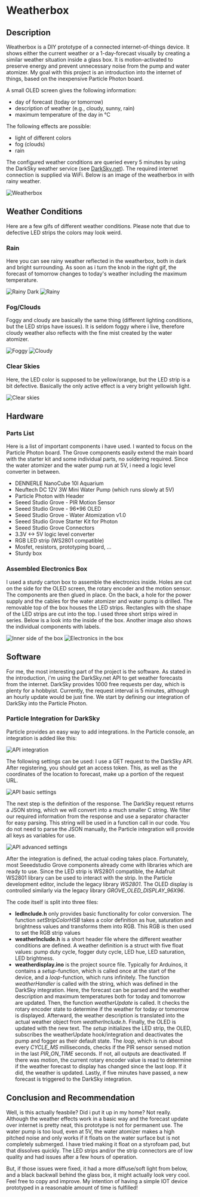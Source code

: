 # Weatherbox

## Description

Weatherbox is a DIY prototype of a connected internet-of-things device. It shows either the current weather or a 1-day-forecast visually by creating a similar weather situation inside a glass box. It is motion-activated to preserve energy and prevent unnecessary noise from the pump and water atomizer. My goal with this project is an introduction into the internet of things, based on the inexpensive Particle Photon board.

A small OLED screen gives the following information:

- day of forecast (today or tomorrow)
- description of weather (e.g., cloudy, sunny, rain)
- maximum temperature of the day in °C

The following effects are possible:

- light of different colors
- fog (clouds)
- rain

The configured weather conditions are queried every 5 minutes by using the DarkSky weather service (see [DarkSky.net](https://darksky.net/dev)). The required internet connection is supplied via WiFi. Below is an image of the weatherbox in with rainy weather.

![Weatherbox](/img/box_1.jpg?raw=true)

## Weather Conditions

Here are a few gifs of different weather conditions. Please note that due to defective LED strips the colors may look weird.

### Rain

Here you can see rainy weather reflected in the weatherbox, both in dark and bright surrounding. As soon as i turn the knob in the right gif, the forecast of tomorrow changes to today's weather including the maximum temperature.

![Rainy Dark](https://media.giphy.com/media/7YDdxsqj108JE1TgUn/giphy.gif?raw=True)
![Rainy](https://media.giphy.com/media/1jaLUvTY0w3D7kUjKz/giphy.gif?raw=True)

### Fog/Clouds

Foggy and cloudy are basically the same thing (different lighting conditions, but the LED strips have issues). It is seldom foggy where i live, therefore cloudy weather also reflects with the fine mist created by the water atomizer.

![Foggy](https://media.giphy.com/media/3s2aAX0TISYz3XMbFs/giphy.gif)
![Cloudy](https://media.giphy.com/media/ipZJy8dGfuMzcgUcXN/giphy.gif)

### Clear Skies

Here, the LED color is supposed to be yellow/orange, but the LED strip is a bit defective. Basically the only active effect is a very bright yellowish light.

![Clear skies](https://media.giphy.com/media/8rFxqXMCDicZrf0X9r/giphy.gif)

## Hardware

### Parts List

Here is a list of important components i have used. I wanted to focus on the Particle Photon board. The Grove components easily extend the main board with the starter kit and some individual parts, no soldering required. Since the water atomizer and the water pump run at 5V, i need a logic level converter in between.

- DENNERLE NanoCube 10l Aquarium
- Neuftech DC 12V 3W Mini Water Pump (which runs slowly at 5V)
- Particle Photon with Header
- Seeed Studio Grove - PIR Motion Sensor
- Seeed Studio Grove - 96*96 OLED
- Seeed Studio Grove - Water Atomization v1.0
- Seeed Studio Grove Starter Kit for Photon
- Seeed Studio Grove Connectors
- 3.3V <-> 5V logic level converter
- RGB LED strip (WS2801 compatible)
- Mosfet, resistors, prototyping board, ...
- Sturdy box

### Assembled Electronics Box

I used a sturdy carton box to assemble the electronics inside. Holes are cut on the side for the OLED screen, the rotary encoder and the motion sensor. The components are then glued in place. On the back, a hole for the power supply and the cables for the water atomizer and water pump is drilled. The removable top of the box houses the LED strips. Rectangles with the shape of the LED strips are cut into the top. I used three short strips wired in series. Below is a look into the inside of the box. Another image also shows the individual components with labels.

![Inner side of the box](/img/box_inside.jpg?raw=true)
![Electronics in the box](/img/electronics_annotated.jpg?raw=true)

## Software

For me, the most interesting part of the project is the software. As stated in the introduction, i'm using the DarkSky.net API to get weather forecasts from the internet. DarkSky provides 1000 free requests per day, which is plenty for a hobbyist. Currently, the request interval is 5 minutes, although an hourly update would be just fine. We start by defining our integration of DarkSky into the Particle Photon.

### Particle Integration for DarkSky

Particle provides an easy way to add integrations. In the Particle console, an integration is added like this:

![API integration](/img/api_integration.PNG?raw=true)

The following settings can be used: I use a GET request to the DarkSky API. After registering, you should get an access token. This, as well as the coordinates of the location to forecast, make up a portion of the request URL.

![API basic settings](/img/api_edit.PNG?raw=true)

The next step is the definition of the response. The DarkSky request returns a JSON string, which we will convert into a much smaller C string. We filter our required information from the response and use a separator character for easy parsing. This string will be used in a function call in our code. You do not need to parse the JSON manually, the Particle integration will provide all keys as variables for use.

![API advanced settings](/img/api_advanced.PNG?raw=true)

After the integration is defined, the actual coding takes place. Fortunately, most Seeedstudio Grove components already come with libraries which are ready to use. Since the LED strip is WS2801 compatible, the Adafruit WS2801 library can be used to interact with the strip. In the Particle development editor, include the legacy library *WS2801*. The OLED display is controlled similarly via the legacy library *GROVE_OLED_DISPLAY_96X96*.

The code itself is split into three files:

- **ledInclude.h** only provides basic functionality for color conversion. The function *setStripColorHSB* takes a color definition as hue, saturation and brightness values and transforms them into RGB. This RGB is then used to set the RGB strip values
- **weatherInclude.h** is a short header file where the different weather conditions are defined. A weather definition is a struct with five float values: pump duty cycle, fogger duty cycle, LED hue, LED saturation, LED brightness.
- **weatherdisplay.ino** is the project source file. Typically for Arduinos, it contains a *setup*-function, which is called once at the start of the device, and a *loop*-function, which runs infinitely. The function *weatherHandler* is called with the string, which was defined in the DarkSky integration. Here, the forecast can be parsed and the weather description and maximum temperatures both for today and tomorrow are updated. Then, the function *weatherUpdate* is called. It checks the rotary encoder state to determine if the weather for today or tomorrow is displayed. Afterward, the weather description is translated into the actual weather object from *weatherInclude.h*. Finally, the OLED is updated with the new text. The *setup* initializes the LED strip, the OLED, subscribes the weatherUpdate hook/integration and deactivates the pump and fogger as their default state. The *loop*, which is run about every *CYCLE_MS* milliseconds, checks if the PIR sensor sensed motion in the last *PIR_ON_TIME* seconds. If not, all outputs are deactivated. If there was motion, the current rotary encoder value is read to determine if the weather forecast to display has changed since the last loop. If it did, the weather is updated. Lastly, if five minutes have passed, a new forecast is triggered to the DarkSky integration.

## Conclusion and Recommendation

Well, is this actually feasbile? Did i put it up in my home? Not really. Although the weather effects work in a basic way and the forecast update over internet is pretty neat, this prototype is not for permanent use. The water pump is too loud, even at 5V, the water atomizer makes a high pitched noise and only works if it floats on the water surface but is not completely submerged. I have tried making it float on a styrofoam pad, but that dissolves quickly. The LED strips and/or the strip connectors are of low quality and had issues after a few hours of operation.

But, if those issues were fixed, it had a more diffuse/soft light from below, and a black backwall behind the glass box, it might actually look very cool. Feel free to copy and improve. My intention of having a simple IOT device prototyped in a reasonable amount of time is fulfilled!